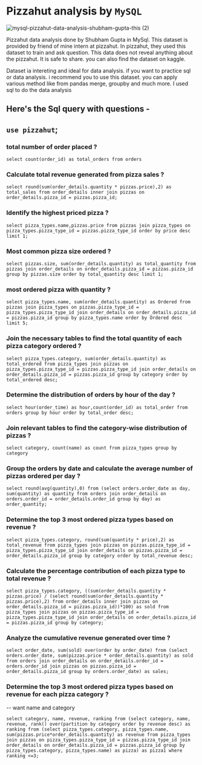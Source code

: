 # Pizzahut analysis by `MySQL`
![mysql-pizzahut-data-analysis-shubham-gupta-this (2)](https://github.com/iguptashubham/pizzahut-analysis-sql/assets/140319219/dfb29863-d64e-4ef3-b6a5-eb217792f13b)

Pizzahut data analysis done by Shubham Gupta in MySql. This dataset is provided by friend of mine intern at pizzahut. In pizzahut, they used this dataset to train and ask question.
This data does not reveal anything about the pizzahut. It is safe to share. you can also find the dataset on kaggle.

Dataset ia intereting and ideal for data analysis. if you want to practice sql or data analysis. i recommend you to use this dataset. you can apply various method like from pandas merge, groupby and much more.
I used sql to do the data analysis

## Here's the Sql query with questions - 

## ` use pizzahut `;

### total number of order placed ?

` select count(order_id) as total_orders from orders `

### Calculate total revenue generated from pizza sales ?

 ` select round(sum(order_details.quantity * pizzas.price),2) as total_sales from order_details inner join pizzas on order_details.pizza_id = pizzas.pizza_id; `

### Identify the highest priced pizza ?

` select pizza_types.name,pizzas.price from pizzas join pizza_types on pizza_types.pizza_type_id = pizzas.pizza_type_id order by price desc limit 1; `

### Most common pizza size ordered ?

` select pizzas.size, sum(order_details.quantity) as total_quantity from pizzas
join order_details on order_details.pizza_id = pizzas.pizza_id group by pizzas.size order by total_quantity desc limit 1; `

### most ordered pizza with quantity ?

` select pizza_types.name, sum(order_details.quantity) as Ordered from pizzas join
pizza_types on pizzas.pizza_type_id = pizza_types.pizza_type_id join order_details on order_details.pizza_id = pizzas.pizza_id group by pizza_types.name order by Ordered desc limit 5; `

###  Join the necessary tables to find the total quantity of each pizza category ordered ?

` select pizza_types.category, sum(order_details.quantity) as total_ordered from pizza_types
join pizzas
on pizza_types.pizza_type_id = pizzas.pizza_type_id
join order_details
on order_details.pizza_id = pizzas.pizza_id
group by category
order by total_ordered desc; `

### Determine the distribution of orders by hour of the day ?

` select hour(order_time) as hour,count(order_id) as total_order from orders
group by hour
order by total_order desc; `

### Join relevant tables to find the category-wise distribution of pizzas ?

` select category, count(name) as count from pizza_types
group by category `

### Group the orders by date and calculate the average number of pizzas ordered per day ?

` select round(avg(quantity),0) from
(select orders.order_date as day, sum(quantity) as quantity from orders
join order_details
on orders.order_id = order_details.order_id
group by day) as order_quantity; `

### Determine the top 3 most ordered pizza types based on revenue ?

` select pizza_types.category, round(sum(quantity * price),2) as total_revenue
from pizza_types
join pizzas
on pizzas.pizza_type_id = pizza_types.pizza_type_id
join order_details
on pizzas.pizza_id = order_details.pizza_id
group by category
order by total_revenue desc; `

### Calculate the percentage contribution of each pizza type to total revenue ?

` select
pizza_types.category,
((sum(order_details.quantity * pizzas.price) / (select round(sum(order_details.quantity * pizzas.price),2)
from order_details
inner join pizzas
on order_details.pizza_id = pizzas.pizza_id))*100) as sold from pizza_types
join pizzas
on pizzas.pizza_type_id = pizza_types.pizza_type_id
join order_details
on order_details.pizza_id = pizzas.pizza_id
group by category; `

### Analyze the cumulative revenue generated over time ?

` select order_date, sum(sold) over(order by order_date) from
(select orders.order_date, sum(pizzas.price * order_details.quantity) as sold
from orders
join order_details
on order_details.order_id = orders.order_id
join pizzas
on pizzas.pizza_id = order_details.pizza_id
group by orders.order_date) as sales; `

###  Determine the top 3 most ordered pizza types based on revenue for each pizza category ?
-- want name and category

` select category, name, revenue, ranking from
(select category, name, revenue, rank() over(partition by category order by revenue desc) as ranking from
(select pizza_types.category, pizza_types.name, sum(pizzas.price*order_details.quantity) as revenue
from pizza_types
join pizzas
on pizza_types.pizza_type_id = pizzas.pizza_type_id
join order_details
on order_details.pizza_id = pizzas.pizza_id
group by pizza_types.category, pizza_types.name) as pizza) as pizza1
where ranking <=3; `
